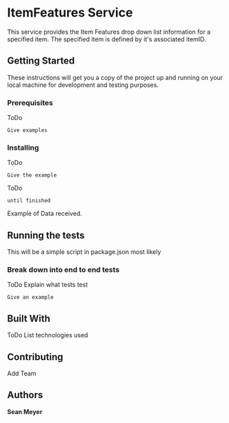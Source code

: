# ItemFeatures Service

This service provides the Item Features drop down list information for a specified item. The specified item is defined by it's associated itemID.

## Getting Started

These instructions will get you a copy of the project up and running on your local machine for development and testing purposes.

### Prerequisites

ToDo

```
Give examples
```

### Installing

ToDo

```
Give the example
```

ToDo

```
until finished
```

Example of Data received.

## Running the tests

This will be a simple script in package.json most likely

### Break down into end to end tests

ToDo Explain what tests test

```
Give an example
```

## Built With

ToDo List technologies used

## Contributing

Add Team

## Authors

**Sean Meyer**
